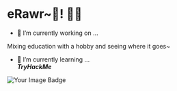 # eRawr~💜! 👋😸

<!--
**BloodSung/BloodSung** is a ✨ _special_ ✨ repository because its `README.md` (this file) appears on your GitHub profile.

Here are some ideas to get you started:
-->

- 🔭 I’m currently working on ...
<p>Mixing education with a hobby and seeing where it goes~</p>

- 🌱 I’m currently learning ...
<br/> ***TryHackMe***

<img src="https://tryhackme-badges.s3.amazonaws.com/BloodSung.png" alt="Your Image Badge" />

<!-- 
- 👯 I’m looking to collaborate on ...
- 🤔 I’m looking for help with ...
- 💬 Ask me about ...
- 📫 How to reach me: ...
- 😄 Pronouns: ...
- ⚡ Fun fact: ...
-->
